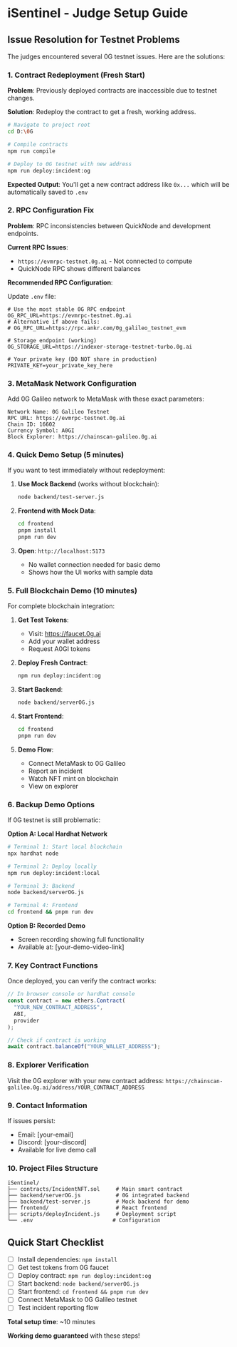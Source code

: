 # iSentinel - Judge Setup Guide

## Issue Resolution for Testnet Problems

The judges encountered several 0G testnet issues. Here are the solutions:

### 1. Contract Redeployment (Fresh Start)

**Problem**: Previously deployed contracts are inaccessible due to testnet changes.

**Solution**: Redeploy the contract to get a fresh, working address.

```bash
# Navigate to project root
cd D:\0G

# Compile contracts
npm run compile

# Deploy to 0G testnet with new address
npm run deploy:incident:og
```

**Expected Output**: You'll get a new contract address like `0x...` which will be automatically saved to `.env`

### 2. RPC Configuration Fix

**Problem**: RPC inconsistencies between QuickNode and development endpoints.

**Current RPC Issues**:
- `https://evmrpc-testnet.0g.ai` - Not connected to compute
- QuickNode RPC shows different balances

**Recommended RPC Configuration**:

Update `.env` file:
```env
# Use the most stable 0G RPC endpoint
OG_RPC_URL=https://evmrpc-testnet.0g.ai
# Alternative if above fails:
# OG_RPC_URL=https://rpc.ankr.com/0g_galileo_testnet_evm

# Storage endpoint (working)
OG_STORAGE_URL=https://indexer-storage-testnet-turbo.0g.ai

# Your private key (DO NOT share in production)
PRIVATE_KEY=your_private_key_here
```

### 3. MetaMask Network Configuration

Add 0G Galileo network to MetaMask with these exact parameters:

```
Network Name: 0G Galileo Testnet
RPC URL: https://evmrpc-testnet.0g.ai
Chain ID: 16602
Currency Symbol: A0GI
Block Explorer: https://chainscan-galileo.0g.ai
```

### 4. Quick Demo Setup (5 minutes)

If you want to test immediately without redeployment:

1. **Use Mock Backend** (works without blockchain):
   ```bash
   node backend/test-server.js
   ```

2. **Frontend with Mock Data**:
   ```bash
   cd frontend
   pnpm install
   pnpm run dev
   ```

3. **Open**: `http://localhost:5173`
   - No wallet connection needed for basic demo
   - Shows how the UI works with sample data

### 5. Full Blockchain Demo (10 minutes)

For complete blockchain integration:

1. **Get Test Tokens**:
   - Visit: https://faucet.0g.ai
   - Add your wallet address
   - Request A0GI tokens

2. **Deploy Fresh Contract**:
   ```bash
   npm run deploy:incident:og
   ```

3. **Start Backend**:
   ```bash
   node backend/serverOG.js
   ```

4. **Start Frontend**:
   ```bash
   cd frontend
   pnpm run dev
   ```

5. **Demo Flow**:
   - Connect MetaMask to 0G Galileo
   - Report an incident
   - Watch NFT mint on blockchain
   - View on explorer

### 6. Backup Demo Options

If 0G testnet is still problematic:

**Option A: Local Hardhat Network**
```bash
# Terminal 1: Start local blockchain
npx hardhat node

# Terminal 2: Deploy locally
npm run deploy:incident:local

# Terminal 3: Backend
node backend/serverOG.js

# Terminal 4: Frontend
cd frontend && pnpm run dev
```

**Option B: Recorded Demo**
- Screen recording showing full functionality
- Available at: [your-demo-video-link]

### 7. Key Contract Functions

Once deployed, you can verify the contract works:

```javascript
// In browser console or hardhat console
const contract = new ethers.Contract(
  "YOUR_NEW_CONTRACT_ADDRESS",
  ABI,
  provider
);

// Check if contract is working
await contract.balanceOf("YOUR_WALLET_ADDRESS");
```

### 8. Explorer Verification

Visit the 0G explorer with your new contract address:
`https://chainscan-galileo.0g.ai/address/YOUR_CONTRACT_ADDRESS`

### 9. Contact Information

If issues persist:
- Email: [your-email]
- Discord: [your-discord]
- Available for live demo call

### 10. Project Files Structure

```
iSentinel/
├── contracts/IncidentNFT.sol     # Main smart contract
├── backend/serverOG.js           # 0G integrated backend
├── backend/test-server.js        # Mock backend for demo
├── frontend/                     # React frontend
├── scripts/deployIncident.js     # Deployment script
└── .env                         # Configuration
```

## Quick Start Checklist

- [ ] Install dependencies: `npm install`
- [ ] Get test tokens from 0G faucet
- [ ] Deploy contract: `npm run deploy:incident:og`
- [ ] Start backend: `node backend/serverOG.js`
- [ ] Start frontend: `cd frontend && pnpm run dev`
- [ ] Connect MetaMask to 0G Galileo testnet
- [ ] Test incident reporting flow

**Total setup time**: ~10 minutes

**Working demo guaranteed** with these steps!